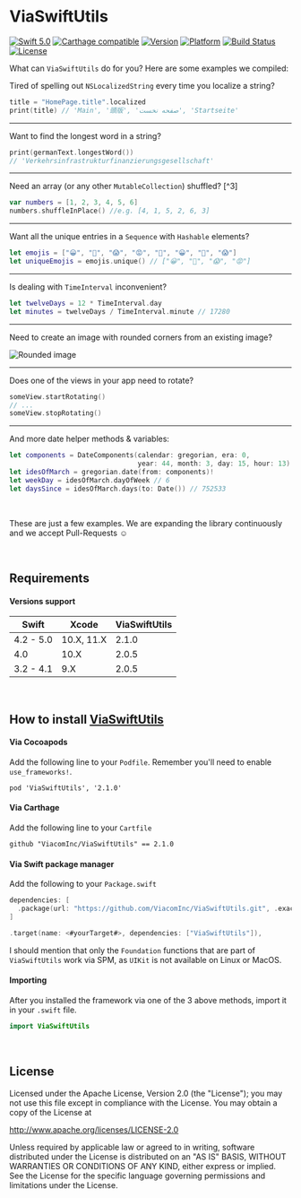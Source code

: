 # ViaSwiftUtils

[![Swift 5.0](https://img.shields.io/badge/Swift-5.0-orange.svg?style=flat)](https://swift.org/)
[![Carthage compatible](https://img.shields.io/badge/Carthage-compatible-4BC51D.svg?style=flat)](https://github.com/Carthage/Carthage)
[![Version](https://img.shields.io/cocoapods/v/ViaSwiftUtils.svg?style=flat)](http://cocoapods.org/pods/ViaSwiftUtils)
[![Platform](https://img.shields.io/cocoapods/p/ViaSwiftUtils.svg?style=flat)](http://cocoapods.org/pods/ViaSwiftUtils)
[![Build Status](https://travis-ci.org/ViacomInc/ViaSwiftUtils.svg?branch=master)](https://travis-ci.org/ViacomInc/ViaSwiftUtils)
[![License](https://img.shields.io/cocoapods/l/ViaSwiftUtils.svg?style=flat)](http://cocoapods.org/pods/ViaSwiftUtils)

What can `ViaSwiftUtils` do for you? Here are some examples we compiled:


Tired of spelling out `NSLocalizedString` every time you localize a string?
```swift
title = "HomePage.title".localized
print(title) // 'Main', '頭版', 'صفحه نخست', 'Startseite'
```

--------

Want to find the longest word in a string?
```swift
print(germanText.longestWord())
// 'Verkehrsinfrastrukturfinanzierungsgesellschaft'
```

--------

Need an array (or any other `MutableCollection`) shuffled? [^3]
```swift
var numbers = [1, 2, 3, 4, 5, 6]
numbers.shuffleInPlace() //e.g. [4, 1, 5, 2, 6, 3]
```

--------

Want all the unique entries in a `Sequence` with `Hashable` elements?
```swift
let emojis = ["😀", "👀", "😱", "😡", "👀", "😀", "👀", "😱"]
let uniqueEmojis = emojis.unique() // ["😀", "👀", "😱", "😡"]
```

--------

Is dealing with `TimeInterval` inconvenient?
```swift
let twelveDays = 12 * TimeInterval.day
let minutes = twelveDays / TimeInterval.minute // 17280
```

--------

Need to create an image with rounded corners from an existing image?

![Rounded image](/Images/puppy.png)

--------

Does one of the views in your app need to rotate?
```swift
someView.startRotating()
// ...
someView.stopRotating()
```

--------

And more date helper methods & variables:
```swift
let components = DateComponents(calendar: gregorian, era: 0,
                                year: 44, month: 3, day: 15, hour: 13)
let idesOfMarch = gregorian.date(from: components)!
let weekDay = idesOfMarch.dayOfWeek // 6
let daysSince = idesOfMarch.days(to: Date()) // 752533
```

&nbsp;

These are just a few examples. We are expanding the library continuously and we accept Pull-Requests ☺️  

&nbsp;


## Requirements

#### Versions support

| **Swift** | **Xcode** | **ViaSwiftUtils** |
| -- | -- | -- |
| 4.2 - 5.0 | 10.X, 11.X | 2.1.0 |
| 4.0 | 10.X | 2.0.5 |
| 3.2 - 4.1 | 9.X | 2.0.5 |

&nbsp;

## How to install [ViaSwiftUtils](https://github.com/ViacomInc/ViaSwiftUtils)

#### Via Cocoapods
Add the following line to your `Podfile`.
Remember you'll need to enable `use_frameworks!`.
```
pod 'ViaSwiftUtils', '2.1.0'
```


#### Via Carthage
Add the following line to your `Cartfile`
```
github "ViacomInc/ViaSwiftUtils" == 2.1.0
```

#### Via Swift package manager

Add the following to your `Package.swift` 
```swift
dependencies: [
  .package(url: "https://github.com/ViacomInc/ViaSwiftUtils.git", .exact("2.1.0")),
]

.target(name: <#yourTarget#>, dependencies: ["ViaSwiftUtils"]),
```
I should mention that only the `Foundation` functions that are part of `ViaSwiftUtils` work via SPM, as `UIKit` is not available on Linux or MacOS.


#### Importing
After you installed the framework via one of the 3 above methods, import it in your `.swift` file.
```swift
import ViaSwiftUtils
```

&nbsp;


## License

Licensed under the Apache License, Version 2.0 (the "License");
you may not use this file except in compliance with the License.
You may obtain a copy of the License at

http://www.apache.org/licenses/LICENSE-2.0

Unless required by applicable law or agreed to in writing, software
distributed under the License is distributed on an "AS IS" BASIS,
WITHOUT WARRANTIES OR CONDITIONS OF ANY KIND, either express or implied.
See the License for the specific language governing permissions and
limitations under the License.
